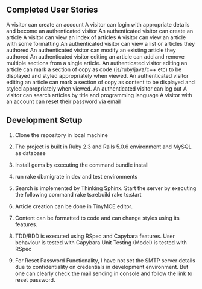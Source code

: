 Completed User Stories
-----------------------

A visitor can create an account
A visitor can login with appropriate details and become an authenticated visitor
An authenticated visitor can create an article
A visitor can view an index of articles
A visitor can view an article with some formatting
An authenticated visitor can view a list or articles they authored
An authenticated visitor can modify an existing article they authored
An authenticated visitor editing an article can add and remove multiple sections from a single
article.
An authenticated visitor editing an article can mark a section of copy as code (js/ruby/java/c++
etc) to be displayed and styled appropriately when viewed.
An authenticated visitor editing an article can mark a section of copy as content to be displayed
and styled appropriately when viewed.
An authenticated visitor can log out
A visitor can search articles by title and programming language
A visitor with an account can reset their password via email


Development Setup
-----------------

1) Clone the repository in local machine

2) The project is built in Ruby 2.3 and Rails 5.0.6 environment and MySQL as database

3) Install gems by executing the command bundle install

4) run rake db:migrate in dev and test environments

5) Search is implemented by Thinking Sphinx. Start the server by executing the following command
		rake ts:rebuild
		rake ts:start

6) Article creation can be done in TinyMCE editor.

7) Content can be formatted to code and can change styles using its features.

8) TDD/BDD is executed using RSpec and Capybara features.
	User behaviour is tested with Capybara
	Unit Testing (Model) is tested with RSpec

9) For Reset Password Functionality, I have not set the SMTP server details due to confidentiality on credentials in development          environment.  But one can clearly check the mail sending in console and follow the link to reset password.	

	



